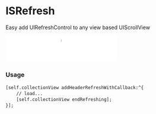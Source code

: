 # ISRefresh

Easy add UIRefreshControl to any view based UIScrollView

![screenshot](https://raw.githubusercontent.com/isaced/ISRefresh/master/screenshot.gif)

### Usage

```
[self.collectionView addHeaderRefreshWithCallback:^{
	// load...
	[self.collectionView endRefreshing];
}];

```
